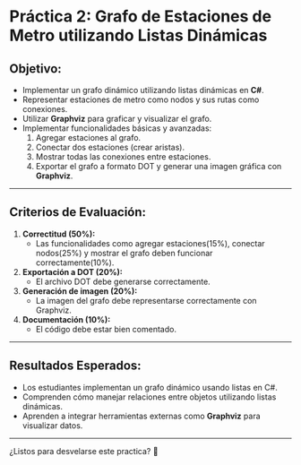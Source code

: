# Práctica 2: Grafo de Estaciones de Metro utilizando Listas Dinámicas

## **Objetivo:**
- Implementar un grafo dinámico utilizando listas dinámicas en **C#**.
- Representar estaciones de metro como nodos y sus rutas como conexiones.
- Utilizar **Graphviz** para graficar y visualizar el grafo.
- Implementar funcionalidades básicas y avanzadas:
  1. Agregar estaciones al grafo.
  2. Conectar dos estaciones (crear aristas).
  3. Mostrar todas las conexiones entre estaciones.
  4. Exportar el grafo a formato DOT y generar una imagen gráfica con **Graphviz**.

---

## **Criterios de Evaluación:**

1. **Correctitud (50%):** 
    - Las funcionalidades como agregar estaciones(15%), conectar nodos(25%) y mostrar el grafo deben funcionar correctamente(10%).
2. **Exportación a DOT (20%):** 
    - El archivo DOT debe generarse correctamente.
3. **Generación de imagen (20%):** 
    - La imagen del grafo debe representarse correctamente con Graphviz.
4. **Documentación (10%):** 
    - El código debe estar bien comentado.

---

## **Resultados Esperados:**

- Los estudiantes implementan un grafo dinámico usando listas en C#.
- Comprenden cómo manejar relaciones entre objetos utilizando listas dinámicas.
- Aprenden a integrar herramientas externas como **Graphviz** para visualizar datos.

---

¿Listos para desvelarse este practica? 🚀
